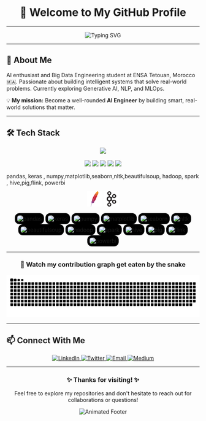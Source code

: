 
# <div align="center">👋 Welcome to My GitHub Profile</div>

--- 

<div align="center">

  ![Typing SVG](https://readme-typing-svg.herokuapp.com?font=Fira+Code&pause=100&color=9C27B0&center=true&vCenter=true&width=435&lines=Data+Engineer;Data+Scientist;Problem+Solver;AI+Enthusiast)
  
</div>

---

## <div align="left">🚀 About Me</div>
AI enthusiast and Big Data Engineering student at ENSA Tetouan, Morocco 🇲🇦. Passionate about building intelligent systems that solve real-world problems. Currently exploring Generative AI, NLP, and MLOps.

💡 **My mission:** Become a well-rounded **AI Engineer** by building smart, real-world solutions that matter.

---

## 🛠️ Tech Stack 

<p align="center">
  <img src="https://skillicons.dev/icons?i=linux,ubuntu,python,cpp,c,bash,js,html,css,tailwindcss,react,vite,fastapi,flask,tensorflow,pytorch,scikitlearn,selenium,mongodb,postgres,mysql,git,github,kafka,figma" />
</p>


<!-- Shields.io for the missing ones -->
<p align="center">
  <img src="https://img.shields.io/badge/Apache_Spark-FDEE21?style=for-the-badge&logo=apachespark&logoColor=black" />
  <img src="https://img.shields.io/badge/Apache_Hive-FDEE21?style=for-the-badge&logo=apachehive&logoColor=black" />
  <img src="https://img.shields.io/badge/Apache_Pig-FF6B6B?style=for-the-badge&logo=apache&logoColor=white" />
  <img src="https://img.shields.io/badge/Apache_Flink-E6526F?style=for-the-badge&logo=apacheflink&logoColor=white" />
  <img src="https://img.shields.io/badge/Power_BI-F2C811?style=for-the-badge&logo=powerbi&logoColor=black" />
</p>


pandas, keras , numpy,matplotlib,seaborn,nltk,beautifulsoup, hadoop, spark , hive,pig,flink, powerbi


<p align="center">
  <img src="https://raw.githubusercontent.com/devicons/devicon/master/icons/apache/apache-original.svg" alt="apache" width="40" height="40"/>
  <img src="https://raw.githubusercontent.com/devicons/devicon/master/icons/apachekafka/apachekafka-original.svg" alt="kafka" width="40" height="40"/>
</p>


<p align="center">
  <img src="https://cdn.jsdelivr.net/gh/devicons/devicon/icons/pandas/pandas-original.svg" alt="pandas" width="40" height="40" style="background:black; padding:6px; border-radius:12px;"/>
  <img src="https://upload.wikimedia.org/wikipedia/commons/a/ae/Keras_logo.svg" alt="keras" width="40" height="40" style="background:black; padding:6px; border-radius:12px;"/>
  <img src="https://upload.wikimedia.org/wikipedia/commons/3/31/NumPy_logo_2020.svg" alt="numpy" width="40" height="40" style="background:black; padding:6px; border-radius:12px;"/>
  <img src="https://matplotlib.org/_static/images/logo2.svg" alt="matplotlib" width="40" height="40" style="background:black; padding:6px; border-radius:12px;"/>
  <img src="https://seaborn.pydata.org/_static/logo-wide-lightbg.svg" alt="seaborn" width="40" height="40" style="background:black; padding:6px; border-radius:12px;"/>
  <img src="https://upload.wikimedia.org/wikipedia/commons/0/0b/NLTK_logo.png" alt="nltk" width="40" height="40" style="background:black; padding:6px; border-radius:12px;"/>
  <img src="https://upload.wikimedia.org/wikipedia/commons/4/4b/Beautiful_Soup_Logo.png" alt="beautifulsoup" width="40" height="40" style="background:black; padding:6px; border-radius:12px;"/>
  <img src="https://cdn.jsdelivr.net/gh/devicons/devicon/icons/apache/apache-original.svg" alt="hadoop" width="40" height="40" style="background:black; padding:6px; border-radius:12px;"/>
  <img src="https://upload.wikimedia.org/wikipedia/commons/f/f3/Apache_Spark_logo.svg" alt="spark" width="40" height="40" style="background:black; padding:6px; border-radius:12px;"/>
  <img src="https://upload.wikimedia.org/wikipedia/commons/4/4f/Apache_Hive_logo.svg" alt="hive" width="40" height="40" style="background:black; padding:6px; border-radius:12px;"/>
  <img src="https://upload.wikimedia.org/wikipedia/commons/2/24/Apache_Pig_logo.svg" alt="pig" width="40" height="40" style="background:black; padding:6px; border-radius:12px;"/>
  <img src="https://upload.wikimedia.org/wikipedia/commons/4/4e/Apache_Flink_logo.svg" alt="flink" width="40" height="40" style="background:black; padding:6px; border-radius:12px;"/>
  <img src="https://upload.wikimedia.org/wikipedia/commons/c/cf/New_Power_BI_Logo.svg" alt="powerbi" width="40" height="40" style="background:black; padding:6px; border-radius:12px;"/>
</p>










---


<div align="center">
  
  ### 🐍 Watch my contribution graph get eaten by the snake
 
</div>

<picture>


  <source media="(prefers-color-scheme: dark)" srcset="https://raw.githubusercontent.com/bensbehChaimae/bensbehChaimae/output/github-snake-dark.svg" />
  <source media="(prefers-color-scheme: light)" srcset="https://raw.githubusercontent.com/bensbehChaimae/bensbehChaimae/output/github-snake.svg" />
  <img alt="github-snake" src="https://raw.githubusercontent.com/bensbehChaimae/bensbehChaimae/output/github-snake.svg" />
</picture>

---



## <div align="left">📫 Connect With Me</div>

<div align="center">
  <a href="https://linkedin.com/in/yourlinkedin" target="_blank">
    <img src="https://img.shields.io/badge/LinkedIn-0077B5?style=for-the-badge&logo=linkedin&logoColor=white" alt="LinkedIn"/>
  </a>
  <a href="https://twitter.com/yourtwitter" target="_blank">
    <img src="https://img.shields.io/badge/Twitter-1DA1F2?style=for-the-badge&logo=twitter&logoColor=white" alt="Twitter"/>
  </a>
  <a href="mailto:your.email@example.com" target="_blank">
    <img src="https://img.shields.io/badge/Email-D14836?style=for-the-badge&logo=gmail&logoColor=white" alt="Email"/>
  </a>
  <a href="https://medium.com/@yourusername" target="_blank">
    <img src="https://img.shields.io/badge/Medium-12100E?style=for-the-badge&logo=medium&logoColor=white" alt="Medium"/>
  </a>
</div>

--- 

<div align="center">
  <h3>✨ Thanks for visiting! ✨</h3>
  <p>Feel free to explore my repositories and don't hesitate to reach out for collaborations or questions!</p>
  
  ![Animated Footer](https://capsule-render.vercel.app/api?type=waving&color=9C27B0&height=120&section=footer)
</div>

